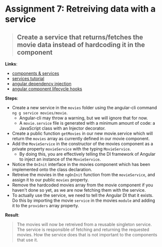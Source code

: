 Assignment 7: Retreiving data with a service
==============================================

> ## Create a service that returns/fetches the movie data instead of hardcoding it in the component

**Links**:
- [components & services](https://angular-2-training-book.rangle.io/handout/migrate/ng-metadata/components-and-services.html)
- [services tutorial](https://angular.io/docs/ts/latest/tutorial/toh-pt4.html)
- [angular dependency injection](https://angular-2-training-book.rangle.io/handout/di/)
- [angular component lifecycle hooks](https://angular-2-training-book.rangle.io/handout/advanced-components/component_lifecycle.html)

**Steps**:
- Create a new service in the `movies` folder using the angular-cli command `ng g service movies/movie`.
  - Angular-cli may throw a warning, but we will ignore that for now.
  - A `movie.service` file is generated with a minimum amount of code: a JavaScript class with an Injector decorator.
- Create a public function `getMovies` in our new movie.service which will return the `movies` array as currently defined in our movie component.
- Add the `MovieService` in the constructor of the movies component as a private property `movieService` with the typing `MovieService`. 
    - By doing this, you are effectively telling the DI framework of Angular to inject an instance of the `MovieService`.
- Notice the `OnInit` interface in the movies component which has been implemented onto the class declaration.
- Retreive the movies in the `ngOnInit` function from the `movieService`, and assign it to our public `movies` property.
- Remove the hardcoded movies array from the movie component if you haven't done so yet, as we are now fetching them with the service.
- To actually use the service, we need to tell the Angular DI that it exists. Do this by importing the movie `service` in the movies `module` and adding it to the `providers` array property.

**Result**:
> The movies will now be retreived from a reusable singleton service. The service is responsible of fetching and returning the requested movies.
> How the service does that is not important to the components that use it.
